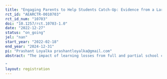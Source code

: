 ```yaml
---
title: "Engaging Parents to Help Students Catch-Up: Evidence from a Large-Scale RCT in India"
rct_id: "AEARCTR-0010703"
rct_id_num: "10703"
doi: "10.1257/rct.10703-1.0"
date: "2022-12-27"
status: "on_going"
jel: "nan"
start_year: "2022-02-18"
end_year: "2024-12-31"
pi: "Prashant Loyalka prashantloyalka@gmail.com"
abstract: "The impact of learning losses from full and partial school closures during the pandemic has the potential to impact individual and household livelihoods as well as economic development for decades to come. Given the seriousness of the repercussions of learning losses in general and among students from disadvantaged backgrounds in particular, policymakers and researchers have introduced a variety of programs and policies to help students “catch-up” on the curriculum that they may have missed during full or partial school closures. To help catch students up, policymakers and researchers have often sought to rely on additional levers outside of the traditional set of school inputs, such as additional time after school or greater inputs from households and the community. To date, the cost-effectiveness of such catch-up policies and programs has seldom been rigorously evaluated. The purpose of this study is to examine the cost-effectiveness of one pandemic catch-up intervention—engaging parents in children’s schoolwork by telephone—in improving children’s learning outcomes. To fulfill this purpose, we conduct a randomized controlled trial with 1,128 students and their parents in one rural region of India. 
"
layout: registration
---
```


